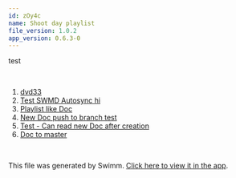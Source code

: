 ```yaml
---
id: zOy4c
name: Shoot day playlist
file_version: 1.0.2
app_version: 0.6.3-0
---
```


<!-- Intro - Do not remove this comment -->
test

<br/>

<!-- Steps - Do not remove this comment --> 
1. [dvd33](dvd33.2pEqk.sw.md) 
2. [Test SWMD Autosync hi](test-swmd-autosync-hi.Jy_Wg.sw.md) 
3. [Playlist like Doc](playlist-like-doc.nhHzH.sw.md) 
4. [New Doc push to branch test](http://localhost:5000/#/repos/U0sVB7lC9at5XPOW1TBW/docs/5gprK) 
5. [Test - Can read new Doc after creation](http://localhost:5000/#/repos/U0sVB7lC9at5XPOW1TBW/docs/rpEX5) 
6. [Doc to master](http://localhost:5000/#/repos/U0sVB7lC9at5XPOW1TBW/docs/FJ1CA0atRFTqmNXqgNxD) 


<br/>

This file was generated by Swimm. [Click here to view it in the app](http://localhost:5000/#/repos/Z2l0aHViJTNBJTNBc3ItZXh0ZW5zaW9uJTNBJTNBZG91ZWs=/docs/zOy4c).